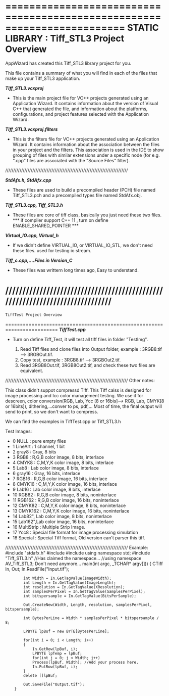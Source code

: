 ========================================================================
    STATIC LIBRARY : Tiff_STL3 Project Overview
========================================================================

AppWizard has created this Tiff_STL3 library project for you.

This file contains a summary of what you will find in each of the files that
make up your Tiff_STL3 application.


***Tiff_STL3.vcxproj***

  * This is the main project file for VC++ projects generated using an Application Wizard.
    It contains information about the version of Visual C++ that generated the file, and
    information about the platforms, configurations, and project features selected with the
    Application Wizard.

***Tiff_STL3.vcxproj.filters***

  * This is the filters file for VC++ projects generated using an Application Wizard. 
    It contains information about the association between the files in your project 
    and the filters. This association is used in the IDE to show grouping of files with
    similar extensions under a specific node (for e.g. ".cpp" files are associated with the
    "Source Files" filter).


/////////////////////////////////////////////////////////////////////////////

***StdAfx.h, StdAfx.cpp***
  
  * These files are used to build a precompiled header (PCH) file
    named Tiff_STL3.pch and a precompiled types file named StdAfx.obj.


***Tiff_STL3.cpp, Tiff_STL3.h***

  * These files are core of tiff class, basically you just need these two files.
    *** if compiler support C++ 11 , turn on define ENABLE_SHARED_POINTER ***
	
***Virtual_IO.cpp, Virtual_h***

  * If we didn't define VIRTUAL_IO, or VIRTUAL_IO_STL, we don't need these files.
    used for testing io stream.
	
***Tiff_c.cpp,....Files in Version_C***

  * These files was writtern long times ago, Easy to understand.
	
/////////////////////////////////////////////////////////////////////////////
========================================================================
    TiffTest Project Overview
========================================================================
***TiffTest.cpp***

  * Turn on define Tiff_Test, it will test all tiff files in folder "TestImg".
  
    1. Read Tiff files and clone files into Output folder, example : 3RGB8.tif --> 3RGBOut.tif.
    2. Copy test, example : 3RGB8.tif --> 3RGBOut2.tif.
    3. Read 3RGB8Out.tif, 3RGB8Out2.tif, and check these two files are equivalent.
	

/////////////////////////////////////////////////////////////////////////////
Other notes:

This class didn't suppot compressd Tiff.
This Tiff calss is designed for image processing and Icc color management testing.
We use it for descreen, color conversion(RGB, Lab, Ycc [8 or 16bis]--> RGB, Lab, CMYK[8 or 16bits]), 
dithering,...conver to ps, pdf,...
Most of time, the final output will send to print, so we don't want to compress.

We can find the examples in TiffTest.cpp or Tiff_STL3.h

Test Images:

- 0  NULL : pure empty files
- 1  LineArt : 1 channel, 1 bit
- 2  gray8 : Gray, 8 bits 
- 3  RGB8 : R,G,B color image, 8 bits, interlace
- 4  CMYK8 : C,M,Y,K color image, 8 bits, interlace
- 5  Lab8 : Lab color image, 8 bits, interlace
- 6  gray16 : Gray, 16 bits, interlace
- 7  RGB16 : R,G,B color image, 16 bits, interlace
- 8  CMYK16 : C,M,Y,K color image, 16 bits, interlace
- 9  Lab16 : Lab color image, 8 bits, interlace
- 10 RGB82 : R,G,B color image, 8 bits, noninterlace
- 11 RGB162 : R,G,B color image, 16 bits, noninterlace
- 12 CMYK82 : C,M,Y,K color image, 8 bits, noninterlace
- 13 CMYK162 : C,M,Y,K color image, 16 bits, noninterlace
- 14 Lab82", Lab color image, 8 bits, noninterlace
- 15 Lab162",Lab color image, 16 bits, noninterlace
- 16 MultiStrip : Multiple Strip Image. 
- 17 Ycc8 : Special file format for image processing simulation 
- 18 Special : Special Tiff format, Old version can't parser this tiff.

/////////////////////////////////////////////////////////////////////////////
Example:
		#include "stdafx.h"
		#include <string>
		#include <iostream>
		using namespace std;
		#include "Tiff_STL3.h" //Has claimed the namespace...
		//using namespace AV_Tiff_STL3; Don't need anymore...
		main(int argc, _TCHAR* argv[]))
		{
			CTiff In, Out;
			In.ReadFile("Input.tif");
		
			int Width = In.GetTagValue(ImageWidth);
			int Length = In.GetTagValue(ImageLength);
			int resolution = In.GetTagValue(XResolution);
			int samplesPerPixel = In.GetTagValue(SamplesPerPixel);
			int bitspersample = In.GetTagValue(BitsPerSample);
		
			Out.CreateNew(Width, Length, resolution, samplesPerPixel, bitspersample);
		
			int BytesPerLine = Width * samplesPerPixel * bitspersample / 8;
		
			LPBYTE lpBuf = new BYTE[BytesPerLine];
		
			for(int i = 0; i < Length; i++)
			{
				In.GetRow(lpBuf, i);
				LPBYTE lpTemp = lpBuf;
				for(int j = 0; j < Width; j++)
				Process(lpBuf, Width); //Add your process here.
				In.PutRow(lpBuf, i);
			}
			delete []lpBuf;
		
			Out.SaveFile("Output.tif");
		}
